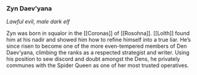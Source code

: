 ### Zyn Daev’yana

_Lawful evil, male dark elf_

Zyn was born in squalor in the [[Coronas]] of [[Rosohna]]. [[Lolth]] found him at his nadir and showed him how to refine himself into a true liar. He’s since risen to become one of the more even-tempered members of Den Daev’yana, climbing the ranks as a respected strategist and writer. Using his position to sew discord and doubt amongst the Dens, he privately communes with the Spider Queen as one of her most trusted operatives.